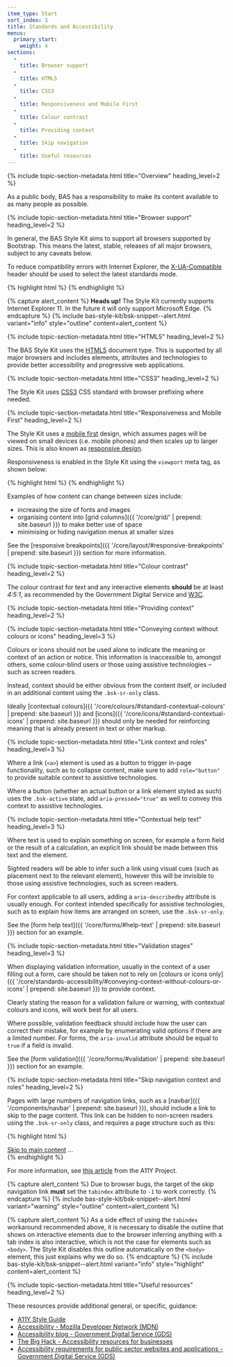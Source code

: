 ```yaml
---
item_type: Start
sort_index: 3
title: Standards and Accessibility
menus:
  primary_start:
    weight: 4
sections:
  -
    title: Browser support
  -
    title: HTML5
  -
    title: CSS3
  -
    title: Responsiveness and Mobile First
  -
    title: Colour contrast
  -
    title: Providing context
  -
    title: Skip navigation
  -
    title: Useful resources
---
```


{% include topic-section-metadata.html
  title="Overview"
  heading_level=2
%}

As a public body, BAS has a responsibility to make its content available to as many people as possible.

{% include topic-section-metadata.html
  title="Browser support"
  heading_level=2
%}

In general, the BAS Style Kit aims to support all browsers supported by Bootstrap. This means the latest, stable,
releases of all major browsers, subject to any caveats below.

To reduce compatibility errors with Internet Explorer, the
[X-UA-Compatible](https://docs.microsoft.com/en-us/previous-versions/windows/internet-explorer/ie-developer/compatibility/jj676915(v=vs.85))
header should be used to select the latest standards mode.

{% highlight html %}
<meta http-equiv="x-ua-compatible" content="IE=edge">
{% endhighlight %}

{% capture alert_content %}
**Heads up!** The Style Kit currently supports Internet Explorer 11. In the future it will only support Microsoft Edge.
{% endcapture %}
{% include bas-style-kit/bsk-snippet--alert.html
  variant="info"
  style="outline"
  content=alert_content
%}

{% include topic-section-metadata.html
  title="HTML5"
  heading_level=2
%}

The BAS Style Kit uses the [HTML5](https://developer.mozilla.org/en-US/docs/Web/Guide/HTML/HTML5) document type. This is
supported by all major browsers and includes elements, attributes and technologies to provide better accessibility and
progressive web applications.

{% include topic-section-metadata.html
  title="CSS3"
  heading_level=2
%}

The Style Kit uses [CSS3](https://developer.mozilla.org/en/docs/Web/CSS/CSS3) CSS standard with browser prefixing where
needed.

{% include topic-section-metadata.html
  title="Responsiveness and Mobile First"
  heading_level=2
%}

The Style Kit uses a [mobile first](https://developer.mozilla.org/en-US/Apps/Progressive/Responsive/Mobile_first)
design, which assumes pages will be viewed on small devices (i.e. mobile phones) and then scales up to larger sizes.
This is also known as [responsive design](https://developer.mozilla.org/en-US/docs/Web/Guide/Responsive_design).

Responsiveness is enabled in the Style Kit using the `viewport` meta tag, as shown below:

{% highlight html %}
<meta name="viewport" content="width=device-width, initial-scale=1, shrink-to-fit=no">
{% endhighlight %}

Examples of how content can change between sizes include:

* increasing the size of fonts and images
* organising content into [grid columns]({{ '/core/grid/' | prepend: site.baseurl }}) to make better use of space
* minimising or hiding navigation menus at smaller sizes

See the [responsive breakpoints]({{ '/core/layout/#responsive-breakpoints' | prepend: site.baseurl }}) section for more
information.

{% include topic-section-metadata.html
  title="Colour contrast"
  heading_level=2
%}

The colour contrast for text and any interactive elements **should** be at least *4:5:1*, as recommended by the
Government Digital Service and [W3C](http://www.w3.org/TR/UNDERSTANDING-WCAG20/visual-audio-contrast-contrast.html).

{% include topic-section-metadata.html
  title="Providing context"
  heading_level=2
%}

{% include topic-section-metadata.html
  title="Conveying context without colours or icons"
  heading_level=3
%}

Colours or icons should not be used alone to indicate the meaning or context of an action or notice. This information is
inaccessible to, amongst others, some colour-blind users or those using assistive technologies – such as screen readers.

Instead, context should be either obvious from the content itself, or included in an additional content using the
`.bsk-sr-only` class.

Ideally [contextual colours]({{ '/core/colours/#standard-contextual-colours' | prepend: site.baseurl }}) and
[icons]({{ '/core/icons/#standard-contextual-icons' | prepend: site.baseurl }}) should only be needed for reinforcing
meaning that is already present in text or other markup.

{% include topic-section-metadata.html
  title="Link context and roles"
  heading_level=3
%}

Where a link (<code>&lt;a&gt;</code>) element is used as a button to trigger in-page functionality, such as to collapse
content, make sure to add `role="button"` to provide suitable context to assistive technologies.

Where a button (whether an actual button or a link element styled as such) uses the `.bsk-active` state, add
`aria-pressed="true"` as well to convey this context to assistive technologies.

{% include topic-section-metadata.html
  title="Contextual help text"
  heading_level=3
%}

Where text is used to explain something on screen, for example a form field or the result of a calculation, an explicit
link should be made between this text and the element.

Sighted readers will be able to infer such a link using visual cues (such as placement next to the relevant element),
however this will be invisible to those using assistive technologies, such as screen readers.

For context applicable to all users, adding a `aria-describedby` attribute is usually enough. For context intended
specifically for assistive technologies, such as to explain how items are arranged on screen, use the `.bsk-sr-only`.

See the [form help text]({{ '/core/forms/#help-text' | prepend: site.baseurl }}) section for an example.

{% include topic-section-metadata.html
  title="Validation stages"
  heading_level=3
%}

When displaying validation information, usually in the context of a user filling out a form, care should be taken not
to rely on
[colours or icons only]({{ '/core/standards-accessibility/#conveying-context-without-colours-or-icons' | prepend: site.baseurl }})
to provide context.

Clearly stating the reason for a validation failure or warning, with contextual colours and icons, will work best for
all users.

Where possible, validation feedback should include how the user can correct their mistake, for example by enumerating
valid options if there are a limited number. For forms, the `aria-invalid` attribute should be equal to `true` if a
field is invalid.

See the [form validation]({{ '/core/forms/#validation' | prepend: site.baseurl }}) section for an example.

{% include topic-section-metadata.html
  title="Skip navigation context and roles"
  heading_level=2
%}

Pages with large numbers of navigation links, such as a [navbar]({{ '/components/navbar' | prepend: site.baseurl }}),
should include a link to skip to the page content. This link can be hidden to non-screen readers using the `.bsk-sr-only`
class, and requires a page structure such as this:

{% highlight html %}
<body>
  <a href="#site-content" class="sr-only sr-only-focusable">Skip to main content</a>
  ...
  <div class="container" id="site-content" tabindex="-1">
    <!-- main content -->
  </div>
</body>
{% endhighlight %}

For more information, see [this article](http://a11yproject.com/posts/skip-nav-links/) from the A11Y Project.

{% capture alert_content %}
Due to browser bugs, the target of the skip navigation link **must** set the `tabindex` attribute to `-1` to work
correctly.
{% endcapture %}
{% include bas-style-kit/bsk-snippet--alert.html
  variant="warning"
  style="outline"
  content=alert_content
%}

{% capture alert_content %}
As a side effect of using the `tabindex` workaround recommended above, it is necessary to disable the outline that shows
on interactive elements due to the browser inferring anything with a tab index is also interactive, which is not the case
for elements such as <code>&lt;body&gt;</code>. The Style Kit disables this outline automatically on the
<code>&lt;body&gt;</code> element, this just explains why we do so.
{% endcapture %}
{% include bas-style-kit/bsk-snippet--alert.html
  variant="info"
  style="highlight"
  content=alert_content
%}

{% include topic-section-metadata.html
  title="Useful resources"
  heading_level=2
%}

These resources provide additional general, or specific, guidance:

* [A11Y Style Guide](http://a11y-style-guide.com/style-guide/)
* [Accessibility - Mozilla Developer Network (MDN)](https://developer.mozilla.org/en-US/docs/Web/Accessibility)
* [Accessibility blog - Government Digital Service (GDS)](https://accessibility.blog.gov.uk/)
* [The Big Hack - Accessibility resources for businesses](https://bighack.org/)
* [Accessibility requirements for public sector websites and applications - Government Digital Service (GDS)](https://www.gov.uk/guidance/accessibility-requirements-for-public-sector-websites-and-apps)
